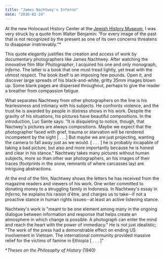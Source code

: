 ```yaml
---
title: "James Nachtwey's Inferno"
date: "2016-02-24"
---
```


At the new Holocaust History Center at the [Jewish History Museum](http://jewishhistorymuseum.org/), I was very struck by a quote from Walter Benjamin: “For every image of the past that is not recognized by the present as one of its own concerns threatens to disappear irretrievably.”\*

This quote elegantly justifies the creation and access of work by documentary photographers like James Nachtwey. After watching the innovative film _War Photographer_, I acquired his one and only monograph, _Inferno_. The latter is a book that one must tread lightly, yet treat with the utmost respect. The book itself is an imposing few pounds. Open it, and discover large spreads of his black-and-white, gritty 35mm images blown up. Some blank pages are dispersed throughout, perhaps to give the reader a breather from compassion fatigue.

What separates Nachtwey from other photographers on the line is his fearlessness and intimacy with his subjects. He confronts violence, and the trust he is awarded by people in distress shows in his work. Despite the gravity of his situations, his pictures have beautiful compositions. In the introduction, Luc Sante says: "It is disquieting to notice, though, that Nactwey's pictures are always compositions. Maybe we expect that the photographer faced with grief, trauma or starvation will be rendered incompetent by the sight \[ . . .\] But maybe we are just projecting, wanting the camera to fall away just as we would. \[ . . . \] he is probably incapable of taking a bad picture, but also and more importantly because he is honest and clear in his stance." Nachtwey takes many pictures without human subjects, more so than other war photographers, an his images of their traces (footprints in the snow, remnants of where carcasses lay) are intriguing abstractions.

At the end of the film, Nachtwey shows the letters he has received from the magazine readers and viewers of his work. One writer committed to donating money to a struggling family in Indonesia. In Nachtwey's essay in _Inferno_, he explains his raison d'être, and charges us to take--if not a proactive stance in human rights issues--at least an active listening stance.

Nachtwey's work is "meant to be one element among many in the ongoing dialogue between information and response that helps create an atmosphere in which change is possible. A photograph can enter the mind and reach the heart with the power of immediacy." He is not just idealistic; "The work of the press had a demonstrable effect on ending US involvement in Vietnam. The international community provided massive relief for the victims of famine in Ethiopia \[ . . . \]"

\*_Theses on the Philosophy of History_ (1940)
